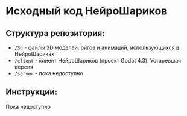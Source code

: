 # Исходный код НейроШариков

## Структура репозитория:

- `/3d` - файлы 3D моделей, ригов и анимаций, использующихся в НейроШариках
- `/client` - клиент НейроШариков (проект Godot 4.3). Устаревшая версия
- `/server` - пока недоступно

## Инструкции:

Пока недоступно